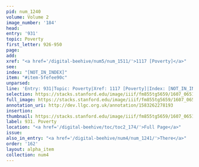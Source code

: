 ```yaml
---
pid: num_1240
volume: Volume 2
image_number: '184'
head:
entry: '931'
topic: Poverty
first_letter: 926-950
page:
add:
xref: "<a href='/digital-beehive/num5/num_1511/'>1117 [Poverty]</a>"
see:
index: "[NOT_IN_INDEX]"
item: "#item-5fefee90c"
unparsed:
line: 'Entry: 931|Topic: Poverty|Xref: 1117 [Poverty]|Index: [NOT_IN_INDEX]|#item-5fefee90c'
selection: https://stacks.stanford.edu/image/iiif/fm855tg5659/1607_0651/896,257,2868,794/full/0/default.jpg
full_image: https://stacks.stanford.edu/image/iiif/fm855tg5659/1607_0651/full/full/0/default.jpg
annotation_uri: http://dev.llgc.org.uk/annotation/1583262278193
insertion:
thumbnail: https://stacks.stanford.edu/image/iiif/fm855tg5659/1607_0651/896,257,600,180/250,/0/default.jpg
label: 931. Poverty
location: "<a href='/digital-beehive/toc/toc2_174/'>Full Page</a>"
issue:
also_in_entry: "<a href='/digital-beehive/num4/num_1241/'>There</a>"
order: '162'
layout: alpha_item
collection: num4
---
```

